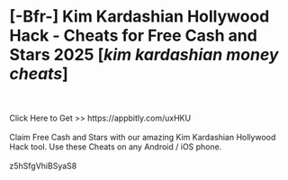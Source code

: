 # [-Bfr-] Kim Kardashian Hollywood Hack - Cheats for Free Cash and Stars 2025 [*kim kardashian money cheats*]
<br>
<br>Click Here to Get >> https://appbitly.com/uxHKU

<br>
<br>Claim Free Cash and Stars with our amazing Kim Kardashian Hollywood Hack tool. Use these Cheats on any Android / iOS phone.
<br>
<br>z5hSfgVhiBSyaS8

